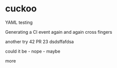 # cuckoo
YAML testing

Generating a CI event again and again
cross fingers

another try
42
PR 23
dsdsffafdsa


could it be - nope - maybe

more
